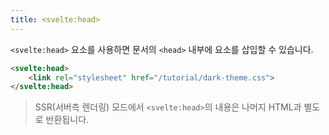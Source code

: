 ```yaml
---
title: <svelte:head>
---
```


`<svelte:head>` 요소를 사용하면 문서의 `<head>` 내부에 요소를 삽입할 수 있습니다.

```html
<svelte:head>
	<link rel="stylesheet" href="/tutorial/dark-theme.css">
</svelte:head>
```

> SSR(서버측 렌더링) 모드에서 `<svelte:head>`의 내용은 나머지 HTML과 별도로 반환됩니다.